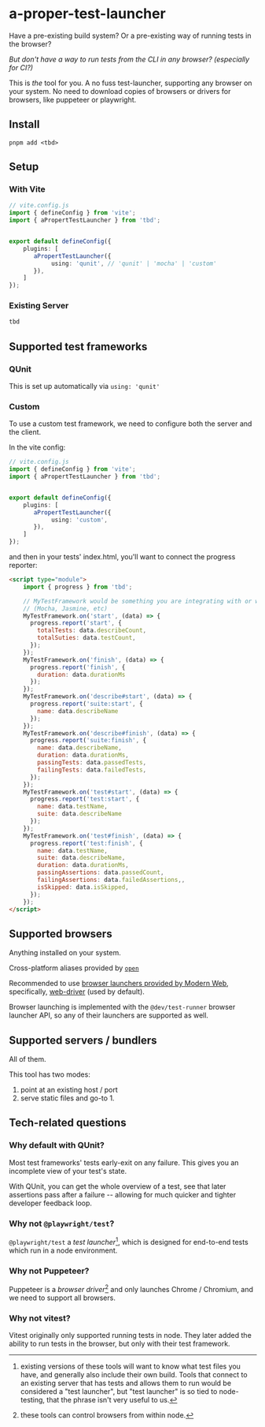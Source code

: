 # a-proper-test-launcher

Have a pre-existing build system?
Or a pre-existing way of running tests in the browser?

_But don't have a way to run tests from the CLI in any browser? (especially for CI?)_

This is *the* tool for you. 
A no fuss test-launcher, supporting any browser on your system. 
No need to download copies of browsers or drivers for browsers, like puppeteer or playwright.

## Install

``` 
pnpm add <tbd>
```

## Setup 

### With Vite

```ts 
// vite.config.js
import { defineConfig } from 'vite';
import { aPropertTestLauncher } from 'tbd';


export default defineConfig({
    plugins: [
       aPropertTestLauncher({
            using: 'qunit', // 'qunit' | 'mocha' | 'custom'
       }), 
    ]
});
```

### Existing Server

```ts 
tbd
```

## Supported test frameworks

### QUnit

This is set up automatically via `using: 'qunit'`

### Custom

To use a custom test framework, we need to configure both the server and the client.


In the vite config:
```ts 
// vite.config.js
import { defineConfig } from 'vite';
import { aPropertTestLauncher } from 'tbd';


export default defineConfig({
    plugins: [
       aPropertTestLauncher({
            using: 'custom',
       }), 
    ]
});
```

and then in your tests' index.html, you'll want to connect the progress reporter:
```html 
<script type="module">
    import { progress } from 'tbd';

    // MyTestFramework would be something you are integrating with or wrote yourself
    // (Mocha, Jasmine, etc)
    MyTestFramework.on('start', (data) => {
      progress.report('start', {
        totalTests: data.describeCount,
        totalSuties: data.testCount,
      });
    });
    MyTestFramework.on('finish', (data) => {
      progress.report('finish', {
        duration: data.durationMs 
      });
    });
    MyTestFramework.on('describe#start', (data) => {
      progress.report('suite:start', {
        name: data.describeName 
      });
    });
    MyTestFramework.on('describe#finish', (data) => {
      progress.report('suite:finish', {
        name: data.describeName,
        duration: data.durationMs,
        passingTests: data.passedTests,
        failingTests: data.failedTests,
      });
    });
    MyTestFramework.on('test#start', (data) => {
      progress.report('test:start', {
        name: data.testName,
        suite: data.describeName 
      });
    });
    MyTestFramework.on('test#finish', (data) => {
      progress.report('test:finish', {
        name: data.testName,
        suite: data.describeName, 
        duration: data.durationMs,
        passingAssertions: data.passedCount,
        failingAssertions: data.failedAssertions,,
        isSkipped: data.isSkipped,
      });
    });
</script>
```

## Supported browsers

Anything installed on your system. 

Cross-platform aliases provided by [`open`](https://www.npmjs.com/package/open)

Recommended to use [browser launchers provided by Modern Web](https://modern-web.dev/docs/test-runner/browser-launchers/overview/), specifically, [web-driver](https://modern-web.dev/docs/test-runner/browser-launchers/webdriver/) (used by  default).

Browser launching is implemented with the `@dev/test-runner` browser launcher API, so any of their launchers are supported as well.

## Supported servers / bundlers

All of them.

This tool has two modes:
 1. point at an existing host / port 
 2. serve static files and go-to 1.


## Tech-related questions

### Why default with QUnit?

Most test frameworks' tests early-exit on any failure. This gives you an incomplete view of your test's state.

With QUnit, you can get the whole overview of a test, see that later assertions pass after a failure -- allowing for much quicker and tighter developer feedback loop.

### Why not `@playwright/test`?

`@playwright/test` a _test launcher_[^test_launcher], which is designed for end-to-end tests which run in a node environment.

### Why not Puppeteer?

Puppeteer is a _browser driver_[^browser_driver] and only launches Chrome / Chromium, and we need to support all browsers.

### Why not vitest?

Vitest originally only supported running tests in node.
They later added the ability to run tests in the browser, but only with their test framework.


[^test_launcher]: existing versions of these tools will want to know what test files you have, and generally also include their own build. Tools that connect to an existing server that has tests and allows them to run would be considered a "test launcher", but "test launcher" is so tied to node-testing, that the phrase isn't very useful to us.
[^browser_driver]: these tools can control browsers from within node.
